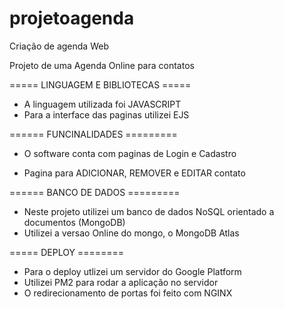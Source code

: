 # projetoagenda
Criação de agenda Web


Projeto de uma Agenda Online para contatos

===== LINGUAGEM E BIBLIOTECAS =====
- A linguagem utilizada foi JAVASCRIPT
- Para a interface das paginas utilizei EJS

====== FUNCINALIDADES =========

- O software conta com paginas de Login e Cadastro

- Pagina para ADICIONAR, REMOVER  e EDITAR contato

====== BANCO DE DADOS =========
- Neste projeto utilizei um banco de dados NoSQL orientado  a documentos (MongoDB)
- Utilizei a versao Online do mongo, o MongoDB Atlas


===== DEPLOY ========
- Para o deploy utlizei um servidor do Google Platform
- Utilizei PM2 para rodar a aplicação no servidor
- O redirecionamento de portas foi feito com NGINX
